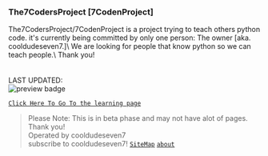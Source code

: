 ### The7CodersProject [7CodenProject]
The7CodersProject/7CodenProject is a project trying to teach others python code. it's currently being committed by only one person: The owner [aka. cooldudeseven7.]\ 
We are looking for people that know python so we can teach people.\ 
Thank you!\
\
\
LAST UPDATED:\
<img src="https://img.shields.io/github/last-commit/C7CodingDev/The7CodersProject/main" alt="preview badge"/>

[`Click Here To Go To the learning page`](intro.html)
> Please Note: This is in beta phase and may not have alot of pages. Thank you!\
> Operated by cooldudeseven7\
> subscribe to cooldudeseven7!
[`SiteMap`](Map.html)
[`about`](about.html)

